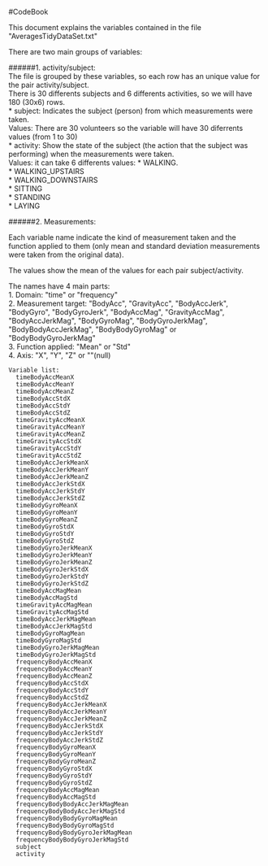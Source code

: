 

#CodeBook

This document explains the variables contained in the file "AveragesTidyDataSet.txt"

There are two main groups of variables:

######1. activity/subject:  
  The file is grouped by these variables, so each row has an unique value for the pair activity/subject.  
  There is 30 differents subjects and 6 differents activities, so we will have 180 (30x6) rows.  
    * subject: Indicates the subject (person) from which measurements were taken.  
        Values: There are 30 volunteers so the variable will have 30 diferrents values (from 1 to 30)  
    * activity: Show the state of the subject (the action that the subject was performing) when the measurements were taken.  
        Values: it can take 6 differents values:
          * WALKING.  
          * WALKING_UPSTAIRS  
          * WALKING_DOWNSTAIRS  
          * SITTING  
          * STANDING  
          * LAYING    

######2. Measurements:    

  Each variable name indicate the kind of measurement taken and the function applied to them (only mean and standard deviation measurements were taken from the original data).    

  The values show the mean of the values for each pair subject/activity.  

  The names have 4 main parts:  
    1. Domain: "time" or "frequency"  
    2. Measurement target: "BodyAcc", "GravityAcc", "BodyAccJerk", "BodyGyro", "BodyGyroJerk", "BodyAccMag", "GravityAccMag", "BodyAccJerkMag", "BodyGyroMag", "BodyGyroJerkMag", "BodyBodyAccJerkMag", "BodyBodyGyroMag" or "BodyBodyGyroJerkMag"  
    3. Function applied: "Mean" or "Std"  
    4. Axis: "X", "Y", "Z" or ""(null)  

    Variable list:
      timeBodyAccMeanX  
      timeBodyAccMeanY
      timeBodyAccMeanZ
      timeBodyAccStdX
      timeBodyAccStdY
      timeBodyAccStdZ
      timeGravityAccMeanX
      timeGravityAccMeanY
      timeGravityAccMeanZ
      timeGravityAccStdX
      timeGravityAccStdY
      timeGravityAccStdZ
      timeBodyAccJerkMeanX
      timeBodyAccJerkMeanY
      timeBodyAccJerkMeanZ
      timeBodyAccJerkStdX
      timeBodyAccJerkStdY
      timeBodyAccJerkStdZ
      timeBodyGyroMeanX
      timeBodyGyroMeanY
      timeBodyGyroMeanZ
      timeBodyGyroStdX
      timeBodyGyroStdY
      timeBodyGyroStdZ
      timeBodyGyroJerkMeanX
      timeBodyGyroJerkMeanY
      timeBodyGyroJerkMeanZ
      timeBodyGyroJerkStdX
      timeBodyGyroJerkStdY
      timeBodyGyroJerkStdZ
      timeBodyAccMagMean
      timeBodyAccMagStd
      timeGravityAccMagMean
      timeGravityAccMagStd
      timeBodyAccJerkMagMean
      timeBodyAccJerkMagStd
      timeBodyGyroMagMean
      timeBodyGyroMagStd
      timeBodyGyroJerkMagMean
      timeBodyGyroJerkMagStd
      frequencyBodyAccMeanX
      frequencyBodyAccMeanY
      frequencyBodyAccMeanZ
      frequencyBodyAccStdX
      frequencyBodyAccStdY
      frequencyBodyAccStdZ
      frequencyBodyAccJerkMeanX
      frequencyBodyAccJerkMeanY
      frequencyBodyAccJerkMeanZ
      frequencyBodyAccJerkStdX
      frequencyBodyAccJerkStdY
      frequencyBodyAccJerkStdZ
      frequencyBodyGyroMeanX
      frequencyBodyGyroMeanY
      frequencyBodyGyroMeanZ
      frequencyBodyGyroStdX
      frequencyBodyGyroStdY
      frequencyBodyGyroStdZ
      frequencyBodyAccMagMean
      frequencyBodyAccMagStd
      frequencyBodyBodyAccJerkMagMean
      frequencyBodyBodyAccJerkMagStd
      frequencyBodyBodyGyroMagMean
      frequencyBodyBodyGyroMagStd
      frequencyBodyBodyGyroJerkMagMean
      frequencyBodyBodyGyroJerkMagStd
      subject
      activity
